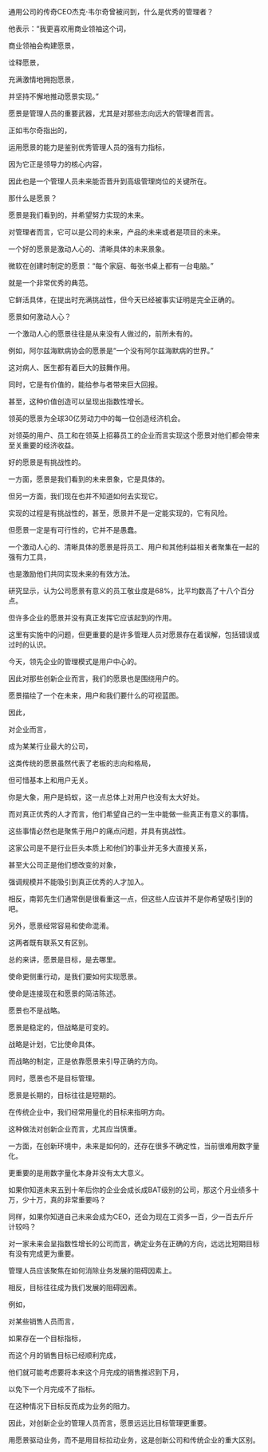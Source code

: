 通用公司的传奇CEO杰克·韦尔奇曾被问到，什么是优秀的管理者？

他表示：“我更喜欢用商业领袖这个词，

商业领袖会构建愿景，

诠释愿景，

充满激情地拥抱愿景，

并坚持不懈地推动愿景实现。”

愿景是管理人员的重要武器，尤其是对那些志向远大的管理者而言。

正如韦尔奇指出的，

运用愿景的能力是鉴别优秀管理人员的强有力指标，

因为它正是领导力的核心内容，

因此也是一个管理人员未来能否晋升到高级管理岗位的关键所在。

那什么是愿景？

愿景是我们看到的，并希望努力实现的未来。

对管理者而言，它可以是公司的未来，产品的未来或者是项目的未来。

一个好的愿景是激动人心的、清晰具体的未来景象。

微软在创建时制定的愿景：“每个家庭、每张书桌上都有一台电脑。”

就是一个非常优秀的典范。

它鲜活具体，在提出时充满挑战性，但今天已经被事实证明是完全正确的。

愿景如何激动人心？

一个激动人心的愿景往往是从来没有人做过的，前所未有的。

例如，阿尔兹海默病协会的愿景是“一个没有阿尔兹海默病的世界。”

这对病人、医生都有着巨大的鼓舞作用。

同时，它是有价值的，能给参与者带来巨大回报。

甚至，这种价值创造可以呈现出指数性增长。

领英的愿景为全球30亿劳动力中的每一位创造经济机会。

对领英的用户、员工和在领英上招募员工的企业而言实现这个愿景对他们都会带来至关重要的经济收益。

好的愿景是有挑战性的。

一方面，愿景是我们看到的未来景象，它是具体的。

但另一方面，我们现在也并不知道如何去实现它。

实现的过程是有挑战性的，甚至，愿景并不是一定能实现的，它有风险。

但愿景一定是有可行性的，它并不是愚蠢。

一个激动人心的、清晰具体的愿景是将员工、用户和其他利益相关者聚集在一起的强有力工具，

也是激励他们共同实现未来的有效方法。

研究显示，认为公司愿景有意义的员工敬业度是68%，比平均数高了十八个百分点。

但许多企业的愿景并没有真正发挥它应该起到的作用。

这里有实施中的问题，但更重要的是许多管理人员对愿景存在着误解，包括错误或过时的认识。

今天，领先企业的管理模式是用户中心的。

因此对那些创新企业而言，我们的愿景也是围绕用户的。

愿景描绘了一个在未来，用户和我们要什么的可视蓝图。

因此，

对企业而言，

成为某某行业最大的公司，

这类传统的愿景虽然代表了老板的志向和格局，

但可惜基本上和用户无关。

你是大象，用户是蚂蚁，这一点总体上对用户也没有太大好处。

而对真正优秀的人才而言，他们希望自己的一生中能做一些真正有意义的事情。

这些事情必然也是聚焦于用户的痛点问题，并具有挑战性。

这家公司是不是行业巨头本质上和他们的事业并无多大直接关系，

甚至大公司正是他们想改变的对象，

强调规模并不能吸引到真正优秀的人才加入。

相反，南郭先生们通常倒是很看重这一点，但这些人应该并不是你希望吸引到的吧。

另外，愿景经常容易和使命混淆。

这两者既有联系又有区别。

总的来讲，愿景是目标，是去哪里。

使命更侧重行动，是我们要如何实现愿景。

使命是连接现在和愿景的简洁陈述。

愿景也不是战略。

愿景是稳定的，但战略是可变的。

战略是计划，它比使命具体。

而战略的制定，正是依靠愿景来引导正确的方向。

同时，愿景也不是目标管理。

愿景是长期的，目标往往是短期的。

在传统企业中，我们经常用量化的目标来指明方向。

这种做法对创新企业而言，尤其应当慎重。

一方面，在创新环境中，未来是如何的，还存在很多不确定性，当前很难用数字量化。

更重要的是用数字量化本身并没有太大意义。

如果你知道未来五到十年后你的企业会成长成BAT级别的公司，那这个月业绩多十万，少十万，真的非常重要吗？

同样，如果你知道自己未来会成为CEO，还会为现在工资多一百，少一百去斤斤计较吗？

对一家未来会呈指数性增长的公司而言，确定业务在正确的方向，远远比短期目标有没有完成更为重要。

管理人员应该聚焦在如何消除业务发展的阻碍因素上。

相反，目标往往成为我们发展的阻碍因素。

例如，

对某些销售人员而言，

如果存在一个目标指标，

而这个月的销售目标已经顺利完成，

他们就可能考虑要将本来这个月完成的销售推迟到下月，

以免下一个月完成不了指标。

在这种情况下目标反而成为业务的阻力。

因此，对创新企业的管理人员而言，愿景远远比目标管理更重要。

用愿景驱动业务，而不是用目标拉动业务，这是创新公司和传统企业的重大区别。
